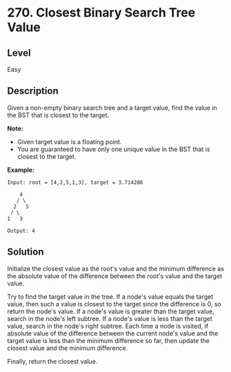 # 270. Closest Binary Search Tree Value
## Level
Easy

## Description
Given a non-empty binary search tree and a target value, find the value in the BST that is closest to the target.

**Note:**

* Given target value is a floating point.
* You are guaranteed to have only one unique value in the BST that is closest to the target.

**Example:**
```
Input: root = [4,2,5,1,3], target = 3.714286

    4
   / \
  2   5
 / \
1   3

Output: 4
```

## Solution
Initialize the closest value as the root's value and the minimum difference as the absolute value of the difference between the root's value and the target value.

Try to find the target value in the tree. If a node's value equals the target value, then such a value is closest to the target since the difference is 0, so return the node's value. If a node's value is greater than the target value, search in the node's left subtree. If a node's value is less than the target value, search in the node's right subtree. Each time a node is visited, if absolute value of the difference between the current node's value and the target value is less than the minimum difference so far, then update the closest value and the minimum difference.

Finally, return the closest value.
